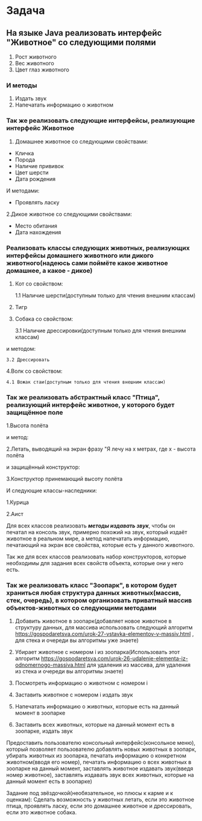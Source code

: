 
# Задача

## На языке Java реализовать интерфейс "Животное" со следующими полями

1. Рост животного
2. Вес животного
3. Цвет глаз животного

### И методы

1. Издать звук
2. Напечатать информацию о животном

### Так же реализовать следующие интерфейсы, реализующие интерфейс Животное

1. Домашнее животное со следующими свойствами:

* Кличка
* Порода
* Наличие прививок
* Цвет шерсти
* Дата рождения

И методами:

* Проявлять ласку

2.Дикое животное со следующими свойствами:

* Место обитания
* Дата нахождения

### Реализовать классы следующих животных, реализующих интерфейсы домашнего животного или дикого животного(надеюсь сами поймёте какое животное домашнее, а какое - дикое)

1. Кот со свойством:

    1.1 Наличие шерсти(доступным только для чтения внешним классам)

2. Тигр
3. Собака со свойством:

    3.1 Наличие дрессировки(доступным только для чтения внешним классам)

и методом:

    3.2 Дрессировать

4.Волк со свойством:

    4.1 Вожак стаи(доступным только для чтения внешним классам)

### Так же реализовать абстрактный класс "Птица", реализующий интерфейс животное, у которого будет защищённое поле

1.Высота полёта

и метод:

2.Летать, выводящий на экран фразу "Я лечу на x метрах, где x - высота полёта

и защищённый конструктор:

3.Конструктор принемающий высоту полёта

И следующие классы-наследники:

1.Курица

2.Аист

Для всех классов реализовать ***методы издавать звук***, чтобы он печатал на консоль звук, примерно похожий на звук, который издаёт животное в реальном мире, а метод напечатать информацию, печатающий на экран все свойства, которые есть у данного животного.

Так же для всех классов реализовать набор конструкторов, которые необходимы для задания всех свойств объекта, которые они у него есть.

### Так же реализовать класс "Зоопарк", в котором будет храниться любая структура данных животных(массив, стек, очередь), в котором организовать приватный массив объектов-животных со следующими методами

1. Добавить животное в зоопарк(добавляет новое животное в структуру данных, для массива использовать следующий алгоритм <https://gospodaretsva.com/urok-27-vstavka-elementov-v-massiv.html> , для стека и очереди вы алгоритмы уже знаете)

2. Убирает животное с номером i из зоопарка(Использовать этот алгоритм <https://gospodaretsva.com/urok-26-udalenie-elementa-iz-odnomernogo-massiva.html> для удаления из массива, для удаления из стека и очереди вы алгоритмы знаете)
3. Посмотреть информацию о животном с номером i
4. Заставить животное с номером i издать звук
5. Напечатать информацию о животных, которые есть на данный момент в зоопарке
6. Заставить всех животных, которые на данный момент есть в зоопарке, издать звук

Предоставить пользователю консольный интерфейс(консольное меню), который позволяет пользователю добавлять новых животных в зоопарк, убирать животных из зоопарка, печатать информацию о конкретном животном(вводя его номер), печатать информацию о всех животных в зоопарке на данный момент, заставлять животное издавать звук(введя номер животное), заставлять издавать звук всех животных, которые на данный момент есть в зоопарке)

Задание под звёздочкой(необязательное, но плюсы к карме и к оценкам): Сделать возможность у животных летать, если это животное птица, проявлять ласку, если это домашнее животное и дрессировать, если это животное собака.
